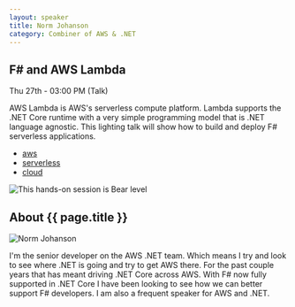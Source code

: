 ```yaml
---
layout: speaker
title: Norm Johanson
category: Combiner of AWS & .NET
---
```


<div class="row">
    <div class="col-md-6">
        <div class="speaker-talk">
            <div class="section-head">
                <h2 class="header-title">F# and AWS Lambda</h2>
                    <p class="header-desc">Thu 27th - 03:00 PM (Talk)</p>
            </div>
            <div>
                <p>
                    AWS Lambda is AWS's serverless compute platform. Lambda supports the .NET Core runtime with a very simple programming model that is .NET language agnostic. This lighting talk will show how to build and deploy F# serverless applications.
                </p>
            </div>
            <div>
                <div class="speaker-tag">
                    <ul class="tag">
                        <li><a href="#">aws</a></li>
						<li><a href="#">serverless</a></li>
						<li><a href="#">cloud</a></li>
                    </ul>
                </div>
                <div class="talk-level">
                    <img src="{{ site.baseurl }}public/assets/animals/bear.png" alt="This hands-on session is Bear level" />
                </div>	
            </div>
        </div>
    </div>
</div><!-- /.row -->
<div class="row">
    <div class="col-md-12">
        <div class="speaker-about">
            <div class="section-head">
                <h2 class="header-title">About {{ page.title }}</h2>
                <p class="header-desc">
                    <a href="https://twitter.com/socketnorm"><i class="fab fa-twitter"></i></a>
                </p>					
            </div>
            <div class="row">
                <div class="col-md-2">
                    <img src="{{ site.baseurl }}public/assets/speakers/2018/norm-johanson.jpg" alt="Norm Johanson" />
                </div>
                <div class="col-md-10">
                    <p>
                        I'm the senior developer on the AWS .NET team. Which means I try and look to see where .NET is going and try to get AWS there. For the past couple years that has meant driving .NET Core across AWS. With F# now fully supported in .NET Core I have been looking to see how we can better support F# developers. I am also a frequent speaker for AWS and .NET.
                    </p>
                </div>
            </div>       
        </div>
    </div>
</div>
